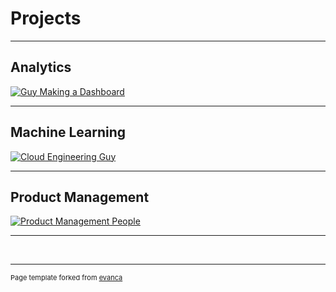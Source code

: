 # Projects

---


## Analytics
[![Guy Making a Dashboard](https://raw.githubusercontent.com/gregorywmorris/gregorywmorris.github.io/master/images/guy-making-dashboard.jpg)](pages/analytics)


---
## Machine Learning
[![Cloud Engineering Guy](https://raw.githubusercontent.com/gregorywmorris/gregorywmorris.github.io/master/images/data-engineering-guy.jpg)](pages/cloud_engineering)


---
## Product Management
[![Product Management People](https://raw.githubusercontent.com/gregorywmorris/gregorywmorris.github.io/master/images/product-management-people.jpg)](pages/product_management)


---
<br/>


---
<p style="font-size:11px">Page template forked from <a href="https://github.com/evanca/quick-portfolio">evanca</a></p>
<!-- Remove above link if you don't want to attibute -->
